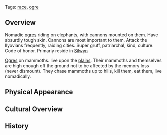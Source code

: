 Tags: [race](Races), [ogre](Ogres)

## Overview

Nomadic [ogres](Ogres) riding on elephants, with cannons mounted on them. Have absurdly tough skin. Cannons are most important to them. Attack the Ilyovians frequently, raiding cities. Super gruff, patriarchal, kind, culture. Code of honor. Primariy reside in [Silwyn](Silwyn)

[Ogres](Ogres) on mammoths. live upon the [plains](Plains). Their mammoths and themselves are high enough off the ground not to be affected by the memory loss (never dismount). They chase mammoths up to hills, kill them, eat them, live nomadically. 

## Physical Appearance



## Cultural Overview



## History


